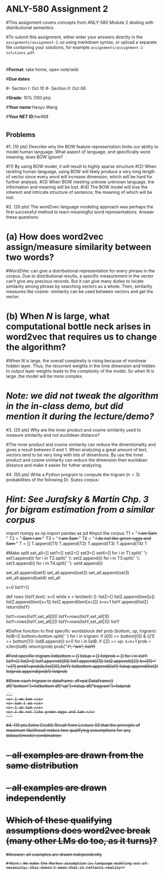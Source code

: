 # ANLY-580 Assignment 2

#This assignment covers concepts from ANLY-580 Module 2 dealing with distributional semantics.

#To submit this assignment, either enter your answers directly in the `assignments/assignment-2.md` using markdown syntax, or upload a separate file containing your solutions, for example `assignments/assignment-2-solutions.pdf`.

#
#**Format**: take home, open note/wiki

#**Due dates**:
 
 #- Section I: Oct 10
 #- Section II: Oct 06

#**Grade**: 10% (100 pts)

#**Your name**:Haoyu Wang

#**Your NET ID**:hw468

#
## Problems


#1. (10 pts) Describe why the BOW feature representation limits our ability to model human language. What aspect of language, and specifically word meaning, does BOW ignore?

#(1) By using BOW model, it will result to highly sparse structure
#(2) When tackling human language, using BOW will likely produce a very long length of vector since every word will increase dimension, which will be hard for further analysis.
#(3) When BOW meeting unknow unknown language, the information and meaning will be lost.
#(4) The BOW model will lose the inherent and intricate structure of sentence, the meaning of which will be lost.



#2. (20 pts) The word2vec language modeling approach was perhaps the first successful method to learn meaningful word representations. Answer these questions:

#   (a) How does word2vec assign/measure similarity between two words?
    
#Word2Vec can give a distributional representation for every phrase in the corpus. Due to distributional results, a specific measurement in the vector can’t give any precious records. But it can give many duties to locate similarity among phrase by searching vectors as a whole. Then, similarity measures like cosine- similarity can be used between vectors and get the vector.

#  (b) When $N$ is large, what computational bottle neck arises in word2vec that requires us to change the algorithm?
    
#When N is large, the overall complexity is rising because of nonlinear hidden layer. Thus, the recurrent weights in the time dimension and hidden to output layer weights leads to the complexity of the model. So when N is large ,the model will be more complex.
    
#    *Note: we did not tweak the algorithm in the in-class demo, but did mention it during the lecture/demo?*


#3. (20 pts) Why are the inner product and cosine similarity used to measure similarity and not euclidean distance?

#The inner product and cosine similarity can reduce the dimentionality and gives a result between 0 and 1. When analyzing a great amount of text, vectors tend to be very long with lots of dimentions. By use the inner product and cosine similarity can reduce the dimension then euclidean distance and make it easier for futher analyzing.

#4. (50 pts) Write a Python program to compute the trigram ($n=3$) probabilities of the following Dr. Suess corpus:

#    *Hint: See Jurafsky & Martin Chp. 3 for bigram estimation from a similar corpus*
import numpy as np
import pandas as pd
#input the corpus
T1 = "<s> I am Sam </s>"
T2 = "<s> Sam I am </s>"
T3 = "<s> I am Sam </s>"
T4 = "<s> I do not like green eggs and Sam </s>"
T = []
T.append(T1)
T.append(T2)
T.append(T3)
T.append(T4)
T

#Make split
set_all=[]
set1=[]
set2=[]
set3=[]
set4=[]
for i in T1.split(' '):
    set1.append(i)
for i in T2.split(' '):
    set2.append(i)
for i in T3.split(' '):
    set3.append(i)
for i in T4.split(' '):
    set4.append(i)

set_all.append(set1)
set_all.append(set2)
set_all.append(set3)
set_all.append(set4)
set_all

x=0
listY=[]

def rows (listY,text):
    x=0
    while x < len(text)-2:
        listZ=[]
        listZ.append(text[x])
        listZ.append(text[x+1])
        listZ.append(text[x+2])
        x=x+1
        listY.append(listZ)
    return(listY)

listY=rows(listY,set_all[0])
listY=rows(listY,set_all[1])
listY=rows(listY,set_all[2])
listY=rows(listY,set_all[3])
listY

#Define function to find specific wordsblock
def prob (bottom, up, trigram):
    listB=[]
    bottom=bottom.split(' ')
    for i in trigram:
        if (i[0] == bottom[0]) & (i[1] == bottom[1]):
            listB.append(i)
    x=0
    for i in listB:
        if i[2] == up:
            x=x+1
    prob = x/len(listB)
    return(prob)
prob("<s> I", "am", listY)

#Find specific trigram
listbottom = []
listup = []
listprob = []
for i in listY:
    list1=[]
    list2=[]
    list1.append(i[0])
    list1.append(i[1])
    list2.append(i[2])
    b=i[0]+' '+i[1]
    prob1=prob(b,list2[0],listY)
    listbottom.append(list1)
    listup.append(list2)
    listprob.append(prob1)
listprob

#Show each trigram in dataframe.
df=pd.DataFrame()
df["bottom"]=listbottom
df["up"]=listup
df["tragram"]=listprob

    ```
    <s> I am Sam </s>
    <s> Sam I am </s>
    <s> I am Sam </s>
    <s> I do not like green eggs and Sam </s>
    ```

#4. (10 pts Extra Credit) Recall from Lecture 03 that the principle of maximum likelihood makes two qualifying assumptions for any dataset/model combination:

 #   - all examples are drawn from the same distribution

  #  - all examples are drawn independently

   # Which of these qualifying assumptions does word2vec break (many other LMs do too, as it turns)?
   #Answer: all examples are drawn independently

    #*Hint: We make the Markov assumption in language modeling out of necessity; this doesn't mean that it reflects reality!*